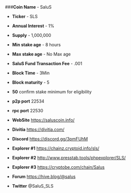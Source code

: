 ###**Coin Name** - SaluS
- **Ticker** - SLS
- **Annual Interest** - 1%
- **Supply** - 1,000,000
- **Min stake age** - 8 hours
- **Max stake age** - No Max age
- **SaluS Fund Transaction Fee** - .001
- **Block Time** - 3Min
- **Block maturity** - 5
- **50** confirm stake minimum for eligibility
- **p2p port** 22534
- **rpc port** 22530

- **WebSite** https://saluscoin.info/
- **Divitia** https://divitia.com/
- **Discord** https://discord.gg/3pmFUhM
- **Explorer #1** https://chainz.cryptoid.info/sls/
- **Explorer #2** http://www.presstab.tools/phpexplorer/SLS/
- **Explorer #3** https://cryptobe.com/chain/Salus
- **Forum** https://hive.blog/@salus
- **Twitter** @SaluS_SLS
